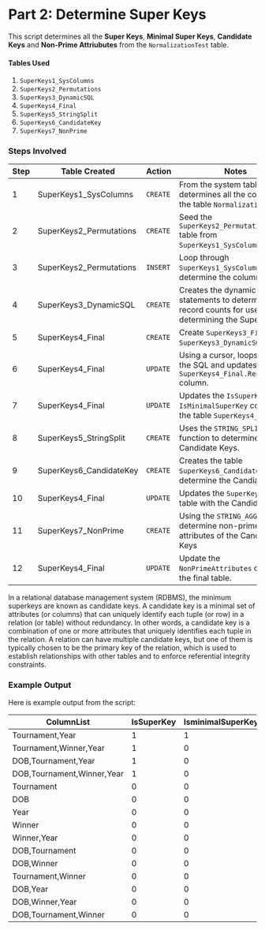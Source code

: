 # Part 2: Determine Super Keys

This script determines all the **Super Keys**, **Minimal Super Keys**, **Candidate Keys** and **Non-Prime Attriubutes** from the `NormalizationTest` table.

#### Tables Used


1.  `SuperKeys1_SysColumns`    
2.  `SuperKeys2_Permutations`    
3.  `SuperKeys3_DynamicSQL`    
4.  `SuperKeys4_Final`
5.  `SuperKeys5_StringSplit`    
6.  `SuperKeys6_CandidateKey`    
7.  `SuperKeys7_NonPrime`



### Steps Involved

| Step |        Table Created    |  Action  |                                                         Notes                                           |
|------|-------------------------|----------|---------------------------------------------------------------------------------------------------------|
|    1 | SuperKeys1_SysColumns   | `CREATE` | From the system tables, determines all the columns in the table `NormalizationTest`.                    |
|    2 | SuperKeys2_Permutations | `CREATE` | Seed the `SuperKeys2_Permutations` table from `SuperKeys1_SysColumns`.                                  |
|    3 | SuperKeys2_Permutations | `INSERT` | Loop through `SuperKeys1_SysColumns` to determine the column list.                                      |
|    4 | SuperKeys3_DynamicSQL   | `CREATE` | Creates the dynamic SQL statements to determine record counts for use in determining the Super Keys.    |
|    5 | SuperKeys4_Final        | `CREATE` | Create `SuperKeys3_Final` from `SuperKeys3_DynamicSQL`.                                                 |
|    6 | SuperKeys4_Final        | `UPDATE` | Using a cursor, loops through the SQL and updates the `SuperKeys4_Final.RecordCount` column.            |
|    7 | SuperKeys4_Final        | `UPDATE` | Updates the `IsSuperKey` and `IsMinimalSuperKey` columns in the table `SuperKeys4_Final`.               |
|    8 | SuperKeys5_StringSplit  | `CREATE` | Uses the `STRING_SPLIT` function to determine Candidate Keys.                                           |
|    9 | SuperKeys6_CandidateKey | `CREATE` | Creates the table `SuperKeys6_CandidateKey` to determine the Candiate Keys.                             |
|   10 | SuperKeys4_Final        | `UPDATE` | Updates the `SuperKeys5_Final` table with the Candidate Keys.                                           |
|   11 | SuperKeys7_NonPrime     | `CREATE` | Using the `STRING_AGG` function, determine non-prime attributes of the Candidate Keys                   |
|   12 | SuperKeys4_Final        | `UPDATE` | Update the `NonPrimeAttributes` column in the final table.                                              |


In a relational database management system (RDBMS), the minimum superkeys are known as candidate keys.  A candidate key is a minimal set of attributes (or columns) that can uniquely identify each tuple (or row) in a relation (or table) without redundancy. In other words, a candidate key is a combination of one or more attributes that uniquely identifies each tuple in the relation.  A relation can have multiple candidate keys, but one of them is typically chosen to be the primary key of the relation, which is used to establish relationships with other tables and to enforce referential integrity constraints.


### Example Output

Here is example output from the script:


|         ColumnList         | IsSuperKey | IsminimalSuperKey | IsCandidateKey | NonPrimeAttributes   |
|----------------------------|------------|-------------------|----------------|----------------------|
| Tournament,Year            |          1 |                 1 |              1 | DOB,Winner           |
| Tournament,Winner,Year     |          1 |                 0 |              0 | DOB                  |
| DOB,Tournament,Year        |          1 |                 0 |              0 | Winner               |
| DOB,Tournament,Winner,Year |          1 |                 0 |              0 | <NULL>               |
| Tournament                 |          0 |                 0 |              0 | <NULL>               |
| DOB                        |          0 |                 0 |              0 | <NULL>               |
| Year                       |          0 |                 0 |              0 | <NULL>               |
| Winner                     |          0 |                 0 |              0 | <NULL>               |
| Winner,Year                |          0 |                 0 |              0 | <NULL>               |
| DOB,Tournament             |          0 |                 0 |              0 | <NULL>               |
| DOB,Winner                 |          0 |                 0 |              0 | <NULL>               |
| Tournament,Winner          |          0 |                 0 |              0 | <NULL>               |
| DOB,Year                   |          0 |                 0 |              0 | <NULL>               |
| DOB,Winner,Year            |          0 |                 0 |              0 | <NULL>               |
| DOB,Tournament,Winner      |          0 |                 0 |              0 | <NULL>               |

